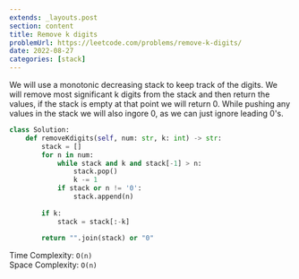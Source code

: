 ```yaml
---
extends: _layouts.post
section: content
title: Remove k digits
problemUrl: https://leetcode.com/problems/remove-k-digits/
date: 2022-08-27
categories: [stack]
---
```


We will use a monotonic decreasing stack to keep track of the digits. We will remove most significant k digits from the stack and then return the values, if the stack is empty at that point we will return 0. While pushing any values in the stack we will also ingore 0, as we can just ignore leading 0's.

```python
class Solution:
    def removeKdigits(self, num: str, k: int) -> str:
        stack = []
        for n in num:
            while stack and k and stack[-1] > n:
                stack.pop()
                k -= 1
            if stack or n != '0':
                stack.append(n)
        
        if k:
            stack = stack[:-k]
        
        return "".join(stack) or "0"
```

Time Complexity: `O(n)` <br/>
Space Complexity: `O(n)`
